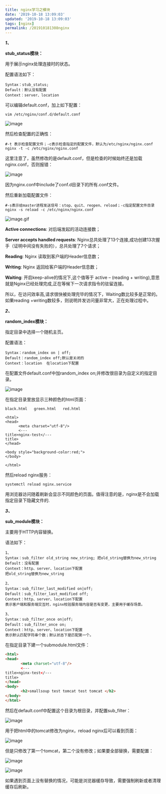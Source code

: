 ```yaml
---
title: nginx学习之模块
date: '2019-10-18 13:09:03'
updated: '2019-10-18 13:09:03'
tags: [nginx]
permalink: /201910181308nginx
---
```

***1、***

**stub_status模块：**

用于展示nginx处理连接时的状态。

配置语法如下：

```shell
Syntax：stub_status;
Default：默认没有配置
Context：server、location
```

可以编辑default.conf，加上如下配置：

```shell
vim /etc/nginx/conf.d/default.conf
```

![image](https://cdn.jsdelivr.net/gh/smallersoup/jsDelivr-cdn@main/blog/article/imgconvert-csdnimg/ce4eec1d848f7632f93f1d86d382d144.png)

然后检查配置的正确性：

```shell
#-t 表示检查配置文件；-c表示检查指定的配置文件，默认为/etc/nginx/nginx.conf
nginx -t -c /etc/nginx/nginx.conf
```

这里注意了，虽然修改的是default.conf，但是检查的时候始终还是加载nginx.conf，否则报错：

![image](https://cdn.jsdelivr.net/gh/smallersoup/jsDelivr-cdn@main/blog/article/imgconvert-csdnimg/38b9d8fd95f9bdaed09ad835118d88b7.png)


因为nginx.conf中include了conf.d目录下的所有.conf文件。

然后重新加载配置文件：

```shell
#-s表示给master进程发送信号：stop、quit、reopen、reload；-c指定配置文件目录
nginx -s reload -c /etc/nginx/nginx.conf
```

![image.gif](https://cdn.jsdelivr.net/gh/smallersoup/jsDelivr-cdn@main/blog/article/imgconvert-csdnimg/4f4749cff9ee81ff23565bb2cdc0bf00.png)

**Active connections**: 对后端发起的活动连接数；

**Server accepts handled requests**: Nginx总共处理了13个连接,成功创建13次握手（证明中间没有失败的），总共处理了7个请求；

**Reading**: Nginx 读取到客户端的Header信息数；

**Writing**: Nginx 返回给客户端的Header信息数；

**Waiting**: 开启keep-alive的情况下,这个值等于 active – (reading + writing),意思就是Nginx已经处理完成,正在等候下一次请求指令的驻留连接。

所以，在访问效率高,请求很快被处理完毕的情况下，Waiting数比较多是正常的。如果reading +writing数较多，则说明并发访问量非常大，正在处理过程中。

***2、***

**random_index模块：**

指定目录中选择一个随机主页。

配置语法：

```shell
Syntax：random_index on | off;
Default：random_index off;默认是关闭的
Context：location  在location下配置
```


在配置文件default.conf中加random_index on;并修改很目录为自定义的指定目录。

![image](https://cdn.jsdelivr.net/gh/smallersoup/jsDelivr-cdn@main/blog/article/imgconvert-csdnimg/227f462dfff56276a724cb0d56430fa6.png)

在指定目录里放显示三种颜色的html页面：

```shell
black.html   green.html   red.html
```
```shell
<html>
<head>
      <meta charset="utf-8"/>
      <---
title>nginx-test</---
title>
</head>

<body style="background-color:red;">
</body>

</html>
```

然后reload nginx服务：

```shell
systemctl reload nginx.service
```

用浏览器访问随着刷新会显示不同颜色的页面。值得注意的是，nginx是不会加载指定目录下隐藏文件的.

***3、***

**sub_module模块：**

主要用于HTTP内容替换。

语法如下：
```shell
1、
Syntax：sub_filter old_string new_string; 把old_string替换为new_string
Default：没有配置
Context：http、server、location下配置
把old_string替换为new_string

2、
Syntax：sub_filter_last_modified on|off;
Default：sub_filter_last_modified off;
Context：http、server、location下配置
表示客户端和服务端交互时，nginx校验服务端内容是否有变更，主要用于缓存场景。

3、
Syntax：sub_filter_once on|off;  
Default：sub_filter_once on;  
Context：http、server、location下配置
表示默认匹配字符串个数；默认状态下是匹配第一个。
```

在指定目录下建一个submodule.html文件：
```html
<html>
<head>
       <meta charset="utf-8"/>
       <---
title>nginx-test</---
title>
</head>
<body>
       <h2>smallsoup test tomcat test tomcat </h2>
</body>
</html>
```

然后在default.conf中配置这个目录为根目录，并配置sub_filter：

![image](https://cdn.jsdelivr.net/gh/smallersoup/jsDelivr-cdn@main/blog/article/imgconvert-csdnimg/1af0c75fabca84c1509c158cde0bc413.png)

用于把html中的tomcat修改为nginx，reload nginx后可以看到页面：

![image](https://cdn.jsdelivr.net/gh/smallersoup/jsDelivr-cdn@main/blog/article/imgconvert-csdnimg/09e6a7624b1f9eefbbd4e2342ebaa11f.png)


但是只修改了第一个tomcat，第二个没有修改；如果要全部替换，需要配置：

![image](https://cdn.jsdelivr.net/gh/smallersoup/jsDelivr-cdn@main/blog/article/imgconvert-csdnimg/7838f5e8a1d05317b9efb719875574db.png)

![image](https://cdn.jsdelivr.net/gh/smallersoup/jsDelivr-cdn@main/blog/article/imgconvert-csdnimg/d79aa7616ac11897a8a579d5ba1e4b2b.png)

如果遇到页面上没有替换的情况，可能是浏览器缓存导致，需要强制刷新或者清理缓存后刷新。


